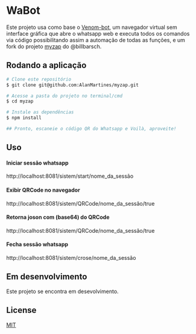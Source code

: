 # WaBot
 Este projeto usa como base o [Venom-bot](https://github.com/orkestral/venom "Venom-bot"), um navegador virtual sem interface gráfica que abre o whatsapp web e executa todos os comandos via código possibilitando assim a automação de todas as funções, e um fork do projeto [myzap](https://github.com/billbarsch/myzap "myzap") do @billbarsch.

## Rodando a aplicação

```bash
# Clone este repositório
$ git clone git@github.com:AlanMartines/myzap.git

# Acesse a pasta do projeto no terminal/cmd
$ cd myzap

# Instale as dependências
$ npm install

## Pronto, escaneie o código QR do Whatsapp e Voilà, aproveite!
```
## Uso
#### Iniciar sessão whatsapp
http://localhost:8081/sistem/start/nome_da_sessão

####  Exibir QRCode no navegador
http://localhost:8081/sistem/QRCode/nome_da_sessão/true

####  Retorna joson com (base64) do QRCode 
http://localhost:8081/sistem/QRCode/nome_da_sessão/true

#### Fecha sessão whatsapp
http://localhost:8081/sistem/crose/nome_da_sessão

## Em desenvolvimento

Este projeto se encontra em desevolvimento.

## License
[MIT](https://choosealicense.com/licenses/mit/)